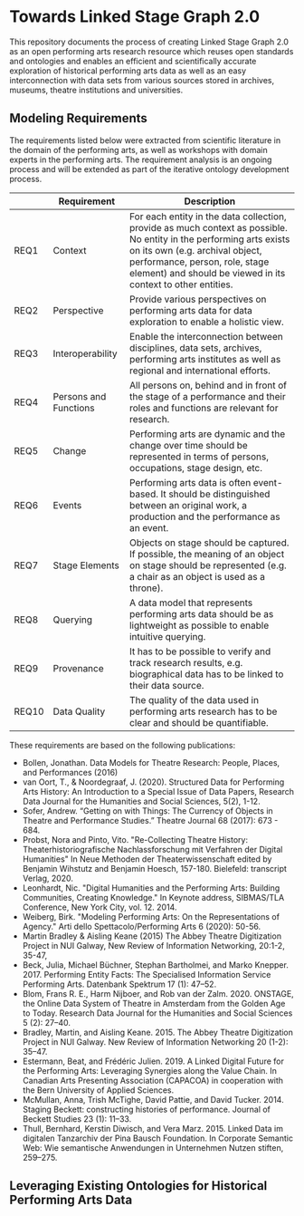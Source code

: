 # Towards Linked Stage Graph 2.0
This repository documents the process of creating Linked Stage Graph 2.0 as an open performing arts research resource which reuses open standards and ontologies and enables an efficient and scientifically accurate exploration of historical performing arts data as well as an easy interconnection with data sets from various sources stored in archives, museums, theatre institutions and universities.
## Modeling Requirements

The requirements listed below were extracted from scientific literature in the domain of the performing arts, as well as workshops with domain experts in the performing arts. The requirement analysis is an ongoing process and will be extended as part of the iterative ontology development process. 

|   |Requirement|Description  |
| ------  | ------ | ------ |
| REQ1  | Context| For each entity in the data collection, provide as much context as possible. No entity in the performing arts exists on its own (e.g. archival object, performance, person, role, stage element) and should be viewed in its context to other entities.  |
|  REQ2 | Perspective | Provide various perspectives on performing arts data for data exploration to enable a holistic view.  |
| REQ3  | Interoperability | Enable the interconnection between disciplines, data sets, archives, performing arts institutes as well as regional and international efforts. |
| REQ4  |Persons and Functions  | All persons on, behind and in front of the stage of a performance and their roles and functions are relevant for research. |
| REQ5 | Change | Performing arts are dynamic and the change over time should be represented in terms of persons, occupations, stage design, etc. |
| REQ6  | Events | Performing arts data is often event-based. It should be distinguished between an original work, a production and the performance as an event.|
| REQ7  | Stage Elements | Objects on stage should be captured. If possible, the meaning of an object on stage should be represented (e.g. a chair as an object is used as a throne). |
| REQ8  | Querying | A data model that represents performing arts data should be as lightweight as possible to enable intuitive querying. |
| REQ9 |  Provenance| It has to be possible to verify and track research results, e.g. biographical data has to be linked to their data source. |
| REQ10  | Data Quality | The quality of the data used in performing arts research has to be clear and should be quantifiable. |

These requirements are based on the following publications: 
- Bollen, Jonathan. Data Models for Theatre Research: People, Places, and Performances (2016)
- van Oort, T., & Noordegraaf, J. (2020). Structured Data for Performing Arts History: An Introduction to a Special Issue of Data Papers, Research Data Journal for the Humanities and Social Sciences, 5(2), 1-12. 
- Sofer, Andrew. “Getting on with Things: The Currency of Objects in Theatre and Performance Studies.” Theatre Journal 68 (2017): 673 - 684. 
- Probst, Nora and Pinto, Vito. "Re-Collecting Theatre History: Theaterhistoriografische Nachlassforschung mit Verfahren der Digital Humanities" In Neue Methoden der Theaterwissenschaft edited by Benjamin Wihstutz and Benjamin Hoesch, 157-180. Bielefeld: transcript Verlag, 2020. 
- Leonhardt, Nic. "Digital Humanities and the Performing Arts: Building Communities, Creating Knowledge." In Keynote address, SIBMAS/TLA Conference, New York City, vol. 12. 2014.
- Weiberg, Birk. "Modeling Performing Arts: On the Representations of Agency." Arti dello Spettacolo/Performing Arts 6 (2020): 50-56.
- Martin Bradley & Aisling Keane (2015) The Abbey Theatre Digitization Project in NUI Galway, New Review of Information Networking, 20:1-2, 35-47, 
- Beck, Julia, Michael Büchner, Stephan Bartholmei, and Marko Knepper. 2017. Performing Entity Facts: The Specialised Information Service Performing Arts. Datenbank Spektrum 17 (1): 47–52.
- Blom, Frans R. E., Harm Nijboer, and Rob van der Zalm. 2020. ONSTAGE, the Online Data System of Theatre in Amsterdam from the Golden Age to Today. Research Data Journal for the Humanities and Social Sciences 5 (2): 27–40. 
- Bradley, Martin, and Aisling Keane. 2015. The Abbey Theatre Digitization Project in NUI Galway. New Review of Information Networking 20 (1-2): 35–47.
- Estermann, Beat, and Frédéric Julien. 2019. A Linked Digital Future for the Performing Arts: Leveraging Synergies along the Value Chain. In Canadian Arts Presenting Association (CAPACOA) in cooperation with the Bern University of Applied Sciences.
- McMullan, Anna, Trish McTighe, David Pattie, and David Tucker. 2014. Staging Beckett: constructing histories of performance. Journal of Beckett Studies 23 (1): 11–33.
- Thull, Bernhard, Kerstin Diwisch, and Vera Marz. 2015. Linked Data im digitalen Tanzarchiv der Pina Bausch Foundation. In Corporate Semantic Web: Wie semantische Anwendungen in Unternehmen Nutzen stiften, 259–275.



## Leveraging Existing Ontologies for Historical Performing Arts Data

